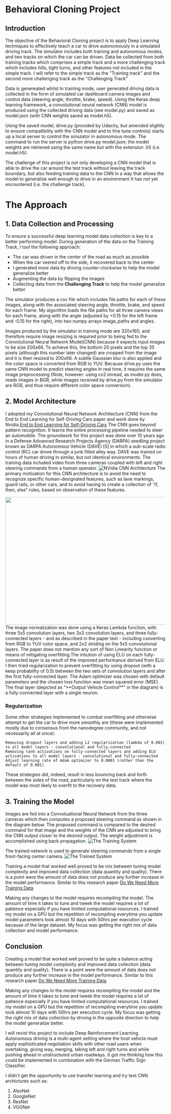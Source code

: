 
# Behavioral Cloning Project

## Introduction

The objective of the Behavioral Cloning project is to apply Deep Learning techniques to effectively teach a car to drive autonomously in a simulated driving track. The simulator includes both training and autonomous modes, and two tracks on which the car can be driven. Data be collected from both training tracks which comprises a simple track and a more challenging track which includes hills, tight turns, and other features not included in the simple track. I will refer to the simple track as the "Training track" and the second more challenging track as the "Challenging Track"

Data is genereated whilst In training mode, user generated driving data is collected in the form of simulated car dashboard camera images and control data (steering angle, throttle, brake, speed). Using the Keras deep learning framework, a convolutional neural network (CNN) model is produced using the collected driving data (see model.py) and saved as model.json (with CNN weights saved as model.h5).

Using the saved model, drive.py (provided by Udacity, but amended slightly to ensure compatibility with the CNN model and to fine tune controls) starts up a local server to control the simulator in autonomous mode. The command to run the server is python drive.py model.json; the model weights are retrieved using the same name but with the extension .h5 (i.e. model.h5).

The challenge of this project is not only developing a CNN model that is able to drive the car around the test track without leaving the track boundary, but also feeding training data to the CNN in a way that allows the model to generalize well enough to drive in an environment it has not yet encountered (i.e. the challenge track).

# The Approach

## 1. Data Collection and Processing

To ensure a successful deep learning model data collection is key to a better performing model. During generation of the data on the Training Track, I tool the following approach:

*  The car was driven in the center of the road as much as possible
*  When the car veered off to the side, it recovered back to the center
*  I generated more data by driving counter-clockwise to help the model generalize better
*  Augmenting the data by flipping the images
*  Collecting data from the **Challenging Track** to help the model generalize better

The simulator produces a csv file which includes file paths for each of these images, along with the associated steering angle, throttle, brake, and speed for each frame. My algorithm loads the file paths for all three camera views for each frame, along with the angle (adjusted by +0.15 for the left frame and -0.15 for the right), into two numpy arrays image_paths and angles. 

Images produced by the simulator in training mode are 320x160, and therefore require image resizing is required prior to being fed to the Convolutional Neural Network Model(CNN) because it expects input images to be size 200x66. To achieve this, the bottom 20 pixels and the top 35 pixels (although this number later changed) are cropped from the image and it is then resized to 200x66. A subtle Gaussian blur is also applied and the color space is converted from RGB to YUV. Because drive.py uses the same CNN model to predict steering angles in real time, it requires the same image preprocessing (Note, however: using cv2.imread, as model.py does, reads images in BGR, while images received by drive.py from the simulator are RGB, and thus require different color space conversion).

## 2. Model Architecture
I adopted my Convolutional Neural Network Architecture (CNN) from the End to End Learning for Self-Driving Cars paper and work done by Nvidia.[End to End Learning for Self-Driving Cars](https://images.nvidia.com/content/tegra/automotive/images/2016/solutions/pdf/end-to-end-dl-using-px.pdf)
The CNN goes beyond pattern recognition. It learns the entire processing pipeline needed to steer an automobile. The groundwork for this project was done over 10 years ago in a Defense Advanced Research Projects Agency (DARPA) seedling project known as DARPA Autonomous Vehicle (DAVE) [5] in which a sub-scale radio control (RC) car drove through a junk filled alley way. DAVE was trained on hours of human driving in similar, but not identical environments. The training data included video from three cameras coupled with left and right steering commands from a human operator. 
![NVidia CNN Architecture](CNN_Architecture.jpg)
The primary motivation for this CNN architecture is to avoid the need to recognize specific human-designated features, such as lane markings, guard rails, or other cars, and to avoid having to create a collection of “if, then, else” rules, based on observation of these features. 

<img src="SelfDrivingCNNArchitecture.jpg" width="1000" height="400" />
The image normalization was done using a Keras Lambda function, with three 5x5 convolution layers, two 3x3 convolution layers, and three fully-connected layers - and as described in the paper text - including converting from RGB to YUV color space, and 2x2 striding on the 5x5 convolutional layers. The paper does not mention any sort of Non Linearity function or means of mitigating overfitting.The intiution of using ELU on each fully-connected layer is as result of the improved performance derived from ELU. I then tried regularization to prevent overfitting by using dropout (with a keep probability of 0.5) between the two sets of convolution layers and after the first fully-connected layer. The Adam optimizer was chosen with default parameters and the chosen loss function was mean squared error (MSE). The final layer (depicted as "**Output Vehicle Control**" in the diagram) is a fully-connected layer with a single neuron.

### Regularization

Some other strategies implemented to combat overfitting and otherwise attempt to get the car to drive more smoothly are (these were implemented mostly due to consensus from the nanodegree community, and not necessarily all at once):

    Removing dropout layers and adding L2 regularization (lambda of 0.001) to all model layers - convolutional and fully-connected
    Removing tanh activations on fully-connected layers and adding ELU activations to all model layers - convolutional and fully-connected
    Adjust learning rate of Adam optimizer to 0.0001 (rather than the default of 0.001)

These strategies did, indeed, result in less bouncing back and forth between the sides of the road, particularly on the test track where the model was most likely to overfit to the recovery data.

## 3. Training the Model
Images are fed into a Convoluational Neural Network from the three cameras which then computes a proposed steering command as shown in the diagram below. The proposed command is compared to the desired command for that image and the weights of the CNN are adjusted to bring the CNN output closer to the desired output. The weight adjustment is accomplished using back propagation.
![The Training System](TrainingSystem.jpg)

The trained network is used to generate steering commands from a single front-facing center camera.
![The Trained System](TrainedSystem.jpg)

Training a model that worked well proved to be mix between tuning model complexity and improved data collection (data quantity and quality). There is a point were the amount of data does not produce any further increase in the model performance. Similar to this research paper [Do We Need More Training Data]( http://carlvondrick.com/bigdata.pdf)

Making any changes to the model requires recompiling the model. The amount of time it takes to tune and tweek the model requires a lot of patience especially if you have limited computational resources. I trained my model on a GPU but the repetition of recompiling everytime you update model parameters took almost 10 days with 50hrs per execution cycle because of the large dataset. My focus was getting the right mix of data collection and model performance.


## Conclusion 


Creating a model that worked well proved to be quite a balance acting between tuning model complexity and improved data collection (data quantity and quality). There is a point were the amount of data does not produce any further increase in the model performance. Similar to this research paper [Do We Need More Training Data]( http://carlvondrick.com/bigdata.pdf)

Making any changes to the model requires recompiling the model and the amount of time it takes to tune and tweek the model requires a lot of patience especially if you have limited computational resources. I trained my model on a GPU but the repetition of recompiling everytime you update took almost 10 days with 50hrs per execution cycle. My focus was getting the right mix of data collection by driving in the opposite direction to help the model generalize better.

I will revist this project to include Deep Reinforcement Learning. Autonomous driving is a multi-agent setting where the host vehicle must apply sophisticated negotiation skills with other road users when overtaking, giving way, merging, taking left and right turns and while pushing ahead in unstructured urban roadways. It got me thinking how this could be implemented in combination with the German Traffic Sign Classifier.

I didn't get the opportunity to use transfer learning and try test CNN archictures such as:
1. AlexNet
2. GoogleNet
3. ResNet
4. VGGNet
